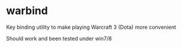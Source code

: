# warbind
Key binding utility to make playing Warcraft 3 (Dota) more convenient

Should work and been tested under win7/8
